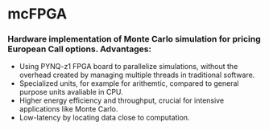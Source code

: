 # mcFPGA
### Hardware implementation of Monte Carlo simulation for pricing European Call options. Advantages:
 - Using PYNQ-z1 FPGA board to parallelize simulations, without the overhead created by managing multiple threads in traditional software.
 - Specialized units, for example for arithemtic, compared to general purpose units avaliable in CPU.
 - Higher energy efficiency and throughput, crucial for intensive applications like Monte Carlo.
 - Low-latency by locating data close to computation.
